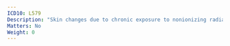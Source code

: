 ```yaml
---
ICD10: L579
Description: "Skin changes due to chronic exposure to nonionizing radiation, unspecified"
Matters: No
Weight: 0
---
```

